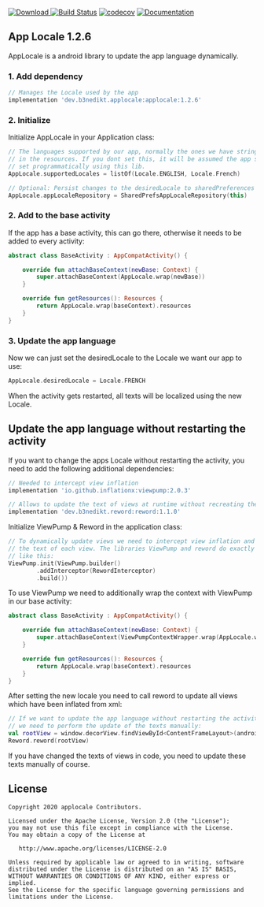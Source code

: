 [ ![Download](https://api.bintray.com/packages/b3nedikt/applocale/applocale/images/download.svg?version=1.2.6) ](https://bintray.com/b3nedikt/applocale/applocale/1.2.6/link)
[![Build Status](https://travis-ci.org/B3nedikt/applocale.svg?branch=master)](https://travis-ci.org/B3nedikt/applocale)
[![codecov](https://codecov.io/gh/B3nedikt/applocale/branch/master/graph/badge.svg)](https://codecov.io/gh/B3nedikt/applocale)
[![Documentation](https://img.shields.io/badge/docs-documentation-green.svg)](https://b3nedikt.github.io/AppLocale/)

## App Locale 1.2.6

AppLocale is a android library to update the app language dynamically.

### 1. Add dependency

```groovy
// Manages the Locale used by the app
implementation 'dev.b3nedikt.applocale:applocale:1.2.6'
```

### 2. Initialize

Initialize AppLocale  in your Application class:

```kotlin
// The languages supported by our app, normally the ones we have strings.xml files for
// in the resources. If you dont set this, it will be assumed the app supports every language
// set programmatically using this lib.
AppLocale.supportedLocales = listOf(Locale.ENGLISH, Locale.French)

// Optional: Persist changes to the desiredLocale to sharedPreferences
AppLocale.appLocaleRepository = SharedPrefsAppLocaleRepository(this)
```

### 2. Add to the base activity

If the app has a base activity, this can go there, otherwise it needs to be added to every activity:

```kotlin
abstract class BaseActivity : AppCompatActivity() {

    override fun attachBaseContext(newBase: Context) {
        super.attachBaseContext(AppLocale.wrap(newBase))
    }

    override fun getResources(): Resources {
        return AppLocale.wrap(baseContext).resources
    }
}
```

### 3. Update the app language

Now we can just set the desiredLocale to the Locale we want our app to use:

```kotlin
AppLocale.desiredLocale = Locale.FRENCH
```

When the activity gets restarted, all texts will be localized using the new Locale.

## Update the app language without restarting the activity

If you want to change the apps Locale without restarting the activity,
you need to add the following additional dependencies:

```groovy
// Needed to intercept view inflation
implementation 'io.github.inflationx:viewpump:2.0.3'

// Allows to update the text of views at runtime without recreating the activity
implementation 'dev.b3nedikt.reword:reword:1.1.0'
```

Initialize ViewPump & Reword in the application class:

```kotlin
// To dynamically update views we need to intercept view inflation and update
// the text of each view. The libraries ViewPump and reword do exactly that when setup
// like this:
ViewPump.init(ViewPump.builder()
        .addInterceptor(RewordInterceptor)
        .build())
```

To use ViewPump we need to additionally wrap the context with ViewPump in our base activity:

```kotlin
abstract class BaseActivity : AppCompatActivity() {

    override fun attachBaseContext(newBase: Context) {
        super.attachBaseContext(ViewPumpContextWrapper.wrap(AppLocale.wrap(newBase)))
    }

    override fun getResources(): Resources {
        return AppLocale.wrap(baseContext).resources
    }
}
```

After setting the new locale you need to call reword
to update all views which have been inflated from xml:

```kotlin
// If we want to update the app language without restarting the activity,
// we need to perform the update of the texts manually:
val rootView = window.decorView.findViewById<ContentFrameLayout>(android.R.id.content)
Reword.reword(rootView)
```

If you have changed the texts of views in code, you need to update these
texts manually of course.

## License

```
Copyright 2020 applocale Contributors.

Licensed under the Apache License, Version 2.0 (the "License");
you may not use this file except in compliance with the License.
You may obtain a copy of the License at

   http://www.apache.org/licenses/LICENSE-2.0

Unless required by applicable law or agreed to in writing, software
distributed under the License is distributed on an "AS IS" BASIS,
WITHOUT WARRANTIES OR CONDITIONS OF ANY KIND, either express or implied.
See the License for the specific language governing permissions and
limitations under the License.
```
